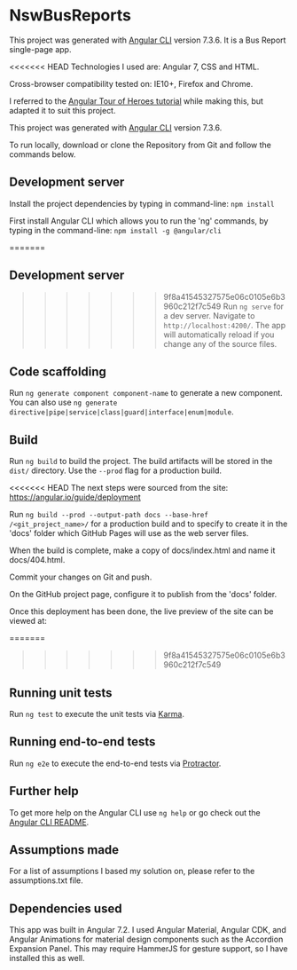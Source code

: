 # NswBusReports

This project was generated with [Angular CLI](https://github.com/angular/angular-cli) version 7.3.6.  It is a Bus Report single-page app.

<<<<<<< HEAD
Technologies I used are: Angular 7, CSS and HTML.

Cross-browser compatibility tested on: IE10+, Firefox and Chrome.

I referred to the [Angular Tour of Heroes tutorial](https://angular.io/tutorial) while making this, but adapted it to suit this project.

This project was generated with [Angular CLI](https://github.com/angular/angular-cli) version 7.3.6.

To run locally, download or clone the Repository from Git and follow the commands below.

## Development server

Install the project dependencies by typing in command-line:
`npm install`

First install Angular CLI which allows you to run the 'ng' commands, by typing in the command-line:
`npm install -g @angular/cli`

=======
## Development server

>>>>>>> 9f8a41545327575e06c0105e6b3960c212f7c549
Run `ng serve` for a dev server. Navigate to `http://localhost:4200/`. The app will automatically reload if you change any of the source files.

## Code scaffolding

Run `ng generate component component-name` to generate a new component. You can also use `ng generate directive|pipe|service|class|guard|interface|enum|module`.

## Build

Run `ng build` to build the project. The build artifacts will be stored in the `dist/` directory. Use the `--prod` flag for a production build.

<<<<<<< HEAD
The next steps were sourced from the site:
https://angular.io/guide/deployment

Run `ng build --prod --output-path docs --base-href /<git_project_name>/` for a production build and to specify to create it in the 'docs' folder which GitHub Pages will use as the web server files.

When the build is complete, make a copy of docs/index.html and name it docs/404.html.

Commit your changes on Git and push.

On the GitHub project page, configure it to publish from the 'docs' folder.

Once this deployment has been done, the live preview of the site can be viewed at:


=======
>>>>>>> 9f8a41545327575e06c0105e6b3960c212f7c549
## Running unit tests

Run `ng test` to execute the unit tests via [Karma](https://karma-runner.github.io).

## Running end-to-end tests

Run `ng e2e` to execute the end-to-end tests via [Protractor](http://www.protractortest.org/).

## Further help

To get more help on the Angular CLI use `ng help` or go check out the [Angular CLI README](https://github.com/angular/angular-cli/blob/master/README.md).

## Assumptions made

For a list of assumptions I based my solution on, please refer to the assumptions.txt file.

## Dependencies used

This app was built in Angular 7.2.  I used Angular Material, Angular CDK, and Angular Animations for material design components such as the Accordion Expansion Panel.  This may require HammerJS for gesture support, so I have installed this as well.
